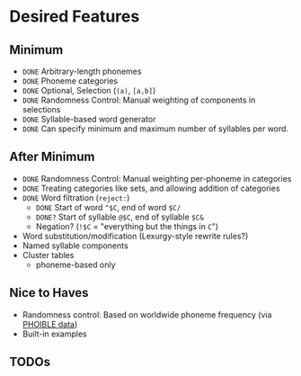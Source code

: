# Desired Features

## Minimum

- `DONE` Arbitrary-length phonemes
- `DONE` Phoneme categories
- `DONE` Optional, Selection (`(a)`, `[a,b]`)
- `DONE` Randomness Control: Manual weighting of components in selections
- `DONE` Syllable-based word generator
- `DONE` Can specify minimum and maximum number of syllables per word.

## After Minimum

- `DONE` Randomness Control: Manual weighting per-phoneme in categories
- `DONE` Treating categories like sets, and allowing addition of categories
- `DONE` Word filtration (`reject:`)
  - `DONE` Start of word `^$C`, end of word `$C/`
  - `DONE?` Start of syllable `@$C`, end of syllable `$C&`
  - Negation? (`!$C` = "everything but the things in `C`")
- Word substitution/modification (Lexurgy-style rewrite rules?)
- Named syllable components
- Cluster tables
  - phoneme-based only

## Nice to Haves

- Randomness control: Based on worldwide phoneme frequency (via [PHOIBLE data](https://phoible.org/))
- Built-in examples

## TODOs
